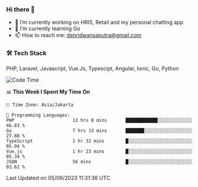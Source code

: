 ### Hi there 👋

- 🔭 I’m currently working on HRIS, Retail and my personal chatting app
- 🌱 I’m currently learning Go
- 📫 How to reach me: denridwansaputra@gmail.com


### 🛠 Tech Stack
PHP, Laravel, Javascript, Vue.Js, Typescipt, Angular, Ionic, Go, Python


<!--START_SECTION:waka-->
![Code Time](http://img.shields.io/badge/Code%20Time-3%2C664%20hrs%2014%20mins-blue)

📊 **This Week I Spent My Time On** 

```text
🕑︎ Time Zone: Asia/Jakarta

💬 Programming Languages: 
PHP                      12 hrs 8 mins       ████████████░░░░░░░░░░░░░   46.83 % 
Go                       7 hrs 13 mins       ███████░░░░░░░░░░░░░░░░░░   27.88 % 
TypeScript               1 hr 32 mins        █░░░░░░░░░░░░░░░░░░░░░░░░   05.94 % 
Vue.js                   1 hr 23 mins        █░░░░░░░░░░░░░░░░░░░░░░░░   05.34 % 
JSON                     56 mins             █░░░░░░░░░░░░░░░░░░░░░░░░   03.62 % 
```


 Last Updated on 05/09/2023 11:31:36 UTC
<!--END_SECTION:waka-->
